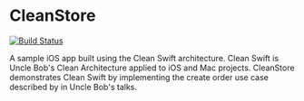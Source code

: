 # CleanStore

[![Build Status](https://travis-ci.org/Clean-Swift/CleanStore.svg?branch=master)](https://travis-ci.org/Clean-Swift/CleanStore)

A sample iOS app built using the Clean Swift architecture. Clean Swift is Uncle Bob's Clean Architecture applied to iOS and Mac projects. CleanStore demonstrates Clean Swift by implementing the create order use case described by in Uncle Bob's talks.